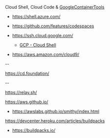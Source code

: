 Cloud Shell, Cloud Code & [GoogleContainerTools](https://github.com/GoogleContainerTools)
* https://shell.azure.com/
* https://github.com/features/codespaces

* https://ssh.cloud.google.com/
  * [GCP - Cloud Shell](https://cloud.google.com/blog/products/gcp/introducing-google-cloud-shels-new-code-editor)

* https://aws.amazon.com/cloud9/

--

https://cd.foundation/

-- 

https://relay.sh/

https://aws.github.io/
* https://awslabs.github.io/smithy/index.html

https://devcenter.heroku.com/articles/buildpacks
* https://buildpacks.io/



